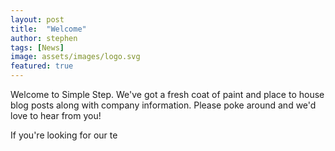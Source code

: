```yaml
---
layout: post
title:  "Welcome"
author: stephen
tags: [News]
image: assets/images/logo.svg
featured: true
---
```

Welcome to Simple Step. We've got a fresh coat of paint and place to house blog posts along with company information. Please poke around and we'd love to hear from you!

If you're looking for our te
